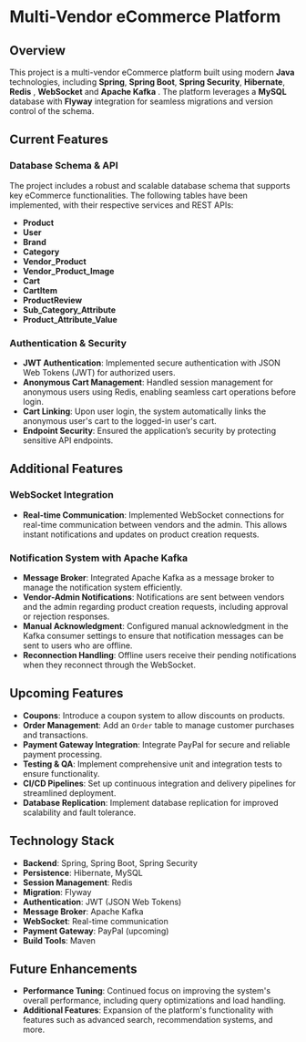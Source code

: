 # Multi-Vendor eCommerce Platform

## Overview

This project is a multi-vendor eCommerce platform built using modern **Java** technologies, including **Spring**, **Spring Boot**, **Spring Security**, **Hibernate**, **Redis** , **WebSocket** and **Apache Kafka** . The platform leverages a **MySQL** database with **Flyway** integration for seamless migrations and version control of the schema.

## Current Features

### Database Schema & API
The project includes a robust and scalable database schema that supports key eCommerce functionalities. The following tables have been implemented, with their respective services and REST APIs:
- **Product**
- **User**
- **Brand**
- **Category**
- **Vendor_Product**
- **Vendor_Product_Image**
- **Cart**
- **CartItem**
- **ProductReview**
- **Sub_Category_Attribute**
- **Product_Attribute_Value**

### Authentication & Security
- **JWT Authentication**: Implemented secure authentication with JSON Web Tokens (JWT) for authorized users.
- **Anonymous Cart Management**: Handled session management for anonymous users using Redis, enabling seamless cart operations before login.
- **Cart Linking**: Upon user login, the system automatically links the anonymous user's cart to the logged-in user's cart.
- **Endpoint Security**: Ensured the application’s security by protecting sensitive API endpoints.

## Additional Features

### WebSocket Integration
- **Real-time Communication**: Implemented WebSocket connections for real-time communication between vendors and the admin. This allows instant notifications and updates on product creation requests.

### Notification System with Apache Kafka
- **Message Broker**: Integrated Apache Kafka as a message broker to manage the notification system efficiently. 
- **Vendor-Admin Notifications**: Notifications are sent between vendors and the admin regarding product creation requests, including approval or rejection responses.
- **Manual Acknowledgment**: Configured manual acknowledgment in the Kafka consumer settings to ensure that notification messages can be sent to users who are offline. 
- **Reconnection Handling**: Offline users receive their pending notifications when they reconnect through the WebSocket.

## Upcoming Features

- **Coupons**: Introduce a coupon system to allow discounts on products.
- **Order Management**: Add an `Order` table to manage customer purchases and transactions.
- **Payment Gateway Integration**: Integrate PayPal for secure and reliable payment processing.
- **Testing & QA**: Implement comprehensive unit and integration tests to ensure functionality.
- **CI/CD Pipelines**: Set up continuous integration and delivery pipelines for streamlined deployment.
- **Database Replication**: Implement database replication for improved scalability and fault tolerance.

## Technology Stack

- **Backend**: Spring, Spring Boot, Spring Security
- **Persistence**: Hibernate, MySQL
- **Session Management**: Redis
- **Migration**: Flyway
- **Authentication**: JWT (JSON Web Tokens)
- **Message Broker**: Apache Kafka
- **WebSocket**: Real-time communication
- **Payment Gateway**: PayPal (upcoming)
- **Build Tools**: Maven

## Future Enhancements

- **Performance Tuning**: Continued focus on improving the system's overall performance, including query optimizations and load handling.
- **Additional Features**: Expansion of the platform's functionality with features such as advanced search, recommendation systems, and more.




